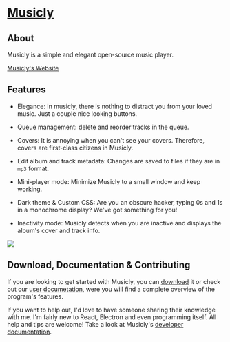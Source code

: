 # [Musicly](https://m7kra.github.io/Musicly)

## About

Musicly is a simple and elegant open-source music player.

[Musicly's Website](https://m7kra.github.io/Musicly)

## Features

- Elegance: In musicly, there is nothing to distract you from your loved music. Just a couple nice looking buttons.

- Queue management: delete and reorder tracks in the queue.

- Covers: It is annoying when you can't see your covers. Therefore, covers are first-class citizens in Musicly.

- Edit album and track metadata: Changes are saved to files if they are in `mp3` format.

- Mini-player mode: Minimize Musicly to a small window and keep working.

- Dark theme & Custom CSS: Are you an obscure hacker, typing 0s and 1s in a monochrome display? We've got something for you!

- Inactivity mode: Musicly detects when you are inactive and displays the album's cover and track info.

![](https://m7kra.github.io/Musicly/assets/library.png)

## Download, Documentation & Contributing

If you are looking to get started with Musicly, you can [download](https://github.com/m7kra/Musicly/releases) it or check out our [user documetation](https://m7kra.github.io/Musicly/docs/user), were you will find a complete overview of the program's features.

If you want to help out, I'd love to have someone sharing their knowledge with me. I'm fairly new to React, Electron and even programming itself. All help and tips are welcome! Take a look at Musicly's [developer documentation](https://m7kra.github.io/Musicly/docs/dev).
